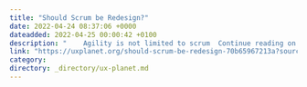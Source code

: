 ```yaml
---
title: "Should Scrum be Redesign?"
date: 2022-04-24 08:37:06 +0000
dateadded: 2022-04-25 00:00:42 +0100
description: "    Agility is not limited to scrum  Continue reading on UX Planet »  "
link: "https://uxplanet.org/should-scrum-be-redesign-70b65967213a?source=rss----819cc2aaeee0---4"
category:
directory: _directory/ux-planet.md
---
```

